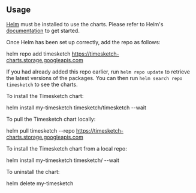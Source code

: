 ## Usage

[Helm](https://helm.sh) must be installed to use the charts.  Please refer to
Helm's [documentation](https://helm.sh/docs) to get started.

Once Helm has been set up correctly, add the repo as follows:

  helm repo add timesketch https://timesketch-charts.storage.googleapis.com

If you had already added this repo earlier, run `helm repo update` to retrieve
the latest versions of the packages.  You can then run `helm search repo
timesketch` to see the charts.

To install the Timesketch chart:

  helm install my-timesketch timesketch/timesketch --wait

To pull the Timesketch chart locally:

  helm pull timesketch --repo https://timesketch-charts.storage.googleapis.com

To install the Timesketch chart from a local repo:

  helm install my-timesketch timesketch/ --wait

To uninstall the chart:

  helm delete my-timesketch